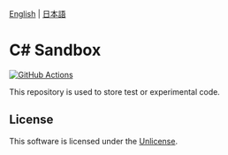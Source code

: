 [English](README.md) | [日本語](README.ja.md)

# C# Sandbox

[![GitHub Actions](../../actions/workflows/build.yml/badge.svg)](../../actions)

This repository is used to store test or experimental code.

## License

This software is licensed under the [Unlicense](LICENSE).
